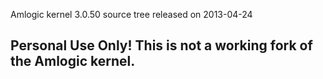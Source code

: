 Amlogic kernel 3.0.50 source tree released on 2013-04-24

## Personal Use Only! This is not a working fork of the Amlogic kernel.
